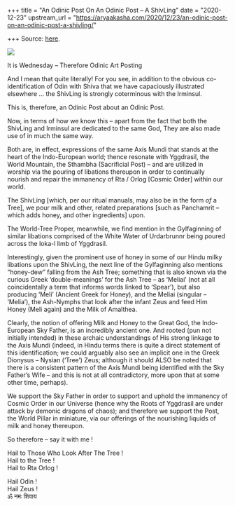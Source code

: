 +++
title = "An Odinic Post On An Odinic Post – A ShivLing"
date = "2020-12-23"
upstream_url = "https://aryaakasha.com/2020/12/23/an-odinic-post-on-an-odinic-post-a-shivling/"

+++
Source: [here](https://aryaakasha.com/2020/12/23/an-odinic-post-on-an-odinic-post-a-shivling/).

![](https://aryaakasha.files.wordpress.com/2020/12/ep6q6c7u8actnsc.png?w=526)

It is Wednesday – Therefore Odinic Art Posting

And I mean that quite literally! For you see, in addition to the obvious
co-identification of Odin with Shiva that we have capaciously
illustrated elsewhere … the ShivLing is strongly coterminous with the
Irminsul.

This is, therefore, an Odinic Post about an Odinic Post.

Now, in terms of how we know this – apart from the fact that both the
ShivLing and Irminsul are dedicated to the same God, They are also made
use of in much the same way.

Both are, in effect, expressions of the same Axis Mundi that stands at
the heart of the Indo-European world; thence resonate with Yggdrasil,
the World Mountain, the Sthambha (Sacrificial Post) – and are utilized
in worship via the pouring of libations thereupon in order to
continually nourish and repair the immanency of Rta / Orlog \[Cosmic
Order\] within our world.

The ShivLing \[which, per our ritual manuals, may also be in the form
*of* a Tree\], we pour milk and other, related preparations \[such as
Panchamrit – which adds honey, and other ingredients\] upon.

The World-Tree Proper, meanwhile, we find mention in the Gylfaginning of
similar libations comprised of the White Water of Urdarbrunnr being
poured across the loka-l limb of Yggdrasil.

Interestingly, given the prominent use of honey in some of our Hindu
milky libations upon the ShivLing, the next line of the Gylfaginning
also mentions “honey-dew” falling from the Ash Tree; something that is
also known via the curious Greek ‘double-meanings’ for the Ash Tree – as
‘Meliai’ (not at all coincidentally a term that informs words linked to
‘Spear’), but also producing ‘Meli’ (Ancient Greek for Honey), and the
Meliai (singular – ‘Melia’), the Ash-Nymphs that look after the infant
Zeus and feed Him Honey (Meli again) and the Milk of Amalthea.

Clearly, the notion of offering Milk and Honey to the Great God, the
Indo-European Sky Father, is an incredibly ancient one. And rooted (pun
not initially intended) in these archaic understandings of His strong
linkage to the Axis Mundi (indeed, in Hindu terms there is quite a
direct statement of this identification; we could arguably also see an
implicit one in the Greek Dionysus – Nysian (‘Tree’) Zeus; although it
should ALSO be noted that there is a consistent pattern of the Axis
Mundi being identified with the Sky Father’s Wife – and this is not at
all contradictory, more upon that at some other time, perhaps).

We support the Sky Father in order to support and uphold the immanency
of Cosmic Order in our Universe (hence why the Roots of Yggdrasil are
under attack by demonic dragons of chaos); and therefore we support the
Post, the World Pillar in miniature, via our offerings of the nourishing
liquids of milk and honey thereupon.

So therefore – say it with me !

Hail to Those Who Look After The Tree !  
Hail to the Tree !  
Hail to Rta Orlog !

Hail Odin !  
Hail Zeus !  
ॐ नमः शिवाय
